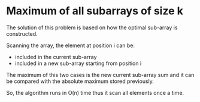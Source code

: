 # Maximum of all subarrays of size k

The solution of this problem is based on how the optimal sub-array is constructed.

Scanning the array, the element at position i can be:
* included in the current sub-array
* included in a new sub-array starting from position i

The maximum of this two cases is the new current sub-array sum and it can be compared with the absolute maximum stored previously.

So, the algorithm runs in O(n) time thus it scan all elements once a time.
